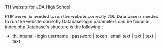 TH website for JDA High School

PHP server is needed to run the website correctly
SQL Data base is needed to run the website correctly
Database login parameters can be found in index.php
Database's structure is the following :
- th_internal
    -login
        username | password | token | email
        text     | text     | text  | text
